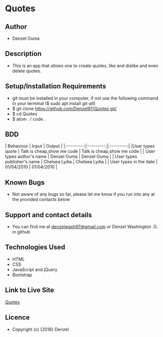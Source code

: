 # Quotes

## Author
* Denzel Ouma

## Description
* This is an app that allows one to create quotes, like and dislike and even delete quotes.

## Setup/Installation Requirements
* git must be installed in your computer,  if not use the following command in your terminal ($ sudo apt install git-all)
* $ git clone https://github.com/Denzel97/Quotes.git/
* $ cd Quotes
* $ atom . / code .

## BDD
| Behaviour | Input | Output |
|:---------:|:---------;|:---------:|
|User types quote | Talk is cheap,show me code | Talk is cheap,show me code |
| User types author's name | Denzel Ouma | Denzel Ouma |
| User types publisher's name | Chelsea Lydia | Chelsea Lydia |
| User types in the date | 01/04/2010 | 01/04/2010 |

## Known Bugs

-   Not aware of any bugs so far, please let me know if you run into any at the provided contacts below
## Support and contact details
-   You can find me at denzelwash97@gmail.com or Denzel Washington .O. in github

## Technologies Used
-   HTML
-   CSS
-   JavaScript and jQuery
-   Bootstrap




## Link to Live Site
[Quotes](https://github.com/Denzel97/Quotes.git/)

## Licence
* Copyright (c) {2018} Denzel
